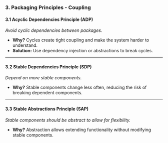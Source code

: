 
### 3. **Packaging Principles - Coupling**

#### **3.1 Acyclic Dependencies Principle (ADP)**
*Avoid cyclic dependencies between packages.*

- **Why?** Cycles create tight coupling and make the system harder to understand.
- **Solution:** Use dependency injection or abstractions to break cycles.

---

#### **3.2 Stable Dependencies Principle (SDP)**
*Depend on more stable components.*

- **Why?** Stable components change less often, reducing the risk of breaking dependent components.

---

#### **3.3 Stable Abstractions Principle (SAP)**
*Stable components should be abstract to allow for flexibility.*

- **Why?** Abstraction allows extending functionality without modifying stable components.
